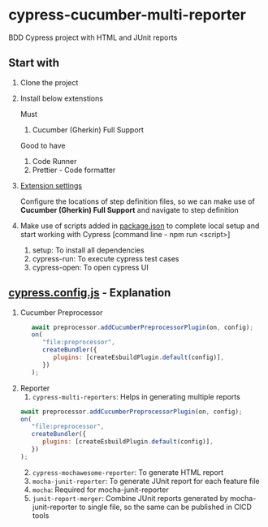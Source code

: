 # cypress-cucumber-multi-reporter
BDD Cypress project with HTML and JUnit reports

## Start with
1. Clone the project
2. Install below extenstions
   
   Must
   
   1. Cucumber (Gherkin) Full Support
   
   Good to have
   
   1. Code Runner
   2. Prettier - Code formatter
3. [Extension settings](/.vscode/settings.json)
   
   Configure the locations of step definition files, so we can make use of **Cucumber (Gherkin) Full Support** and navigate to step definition

4. Make use of scripts added in [package.json](/package.json) to complete local setup and start working with Cypress
   [command line - npm run \<script>]
   1. setup: To install all dependencies
   2. cypress-run: To execute cypress test cases
   3. cypress-open: To open cypress UI

## [cypress.config.js](/cypress.config.js) - Explanation
1. Cucumber Preprocessor
   ```js
      await preprocessor.addCucumberPreprocessorPlugin(on, config);
      on(
         "file:preprocessor",
         createBundler({
            plugins: [createEsbuildPlugin.default(config)],
         })
      );
   ```
2. Reporter
   1. `cypress-multi-reporters`: Helps in generating multiple reports
   ```js
   await preprocessor.addCucumberPreprocessorPlugin(on, config);
   on(
      "file:preprocessor",
      createBundler({
         plugins: [createEsbuildPlugin.default(config)],
      })
   );
   ```
   2. `cypress-mochawesome-reporter`: To generate HTML report
   3. `mocha-junit-reporter`: To generate JUnit report for each feature file
   4. `mocha`: Required for mocha-junit-reporter
   5. `junit-report-merger`: Combine JUnit reports generated by mocha-junit-reporter to single file, so the same can be published in CICD tools
